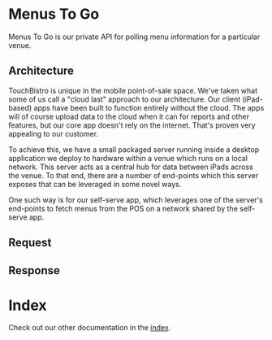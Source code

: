 # Menus To Go

Menus To Go is our private API for polling menu information for a particular venue.

## Architecture

TouchBistro is unique in the mobile point-of-sale space. We've taken what some of us call a "cloud last" approach to our architecture. Our client (iPad-based) apps have been built to function entirely without the cloud. The apps will of course upload data to the cloud when it can for reports and other features, but our core app doesn't rely on the internet. That's proven very appealing to our customer.

To achieve this, we have a small packaged server running inside a desktop application we deploy to hardware within a venue which runs on a local network. This server acts as a central hub for data between iPads across the venue. To that end, there are a number of end-points which this server exposes that can be leveraged in some novel ways.

One such way is for our self-serve app, which leverages one of the server's end-points to fetch menus from the POS on a network shared by the self-serve app.

## Request

## Response

# Index

Check out our other documentation in the [index](https://github.com/TouchBistro/sous-chef/blob/master/README.md).
